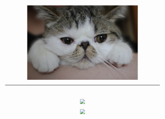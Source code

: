<p align="center">
  <img width="360" src="https://raw.githubusercontent.com/zakuro9715/sena/master/specials/most-cute/sena.png">
</p>

---

<br />

<p align="center">
  <a href="https://github.com/ryo-ma/github-profile-trophy">
    <img src="https://github-profile-trophy.vercel.app/?username=zakuro9715&row=1&theme=dracula">
  </a>
</p>
<p align="center">
  <a href="https://github.com/anuraghazra/github-readme-stats">
    <img src="https://github-readme-stats.vercel.app/api?theme=dracula&username=zakuro9715&count_private=true&include_all_commits=true"
  </a> 
</p>
